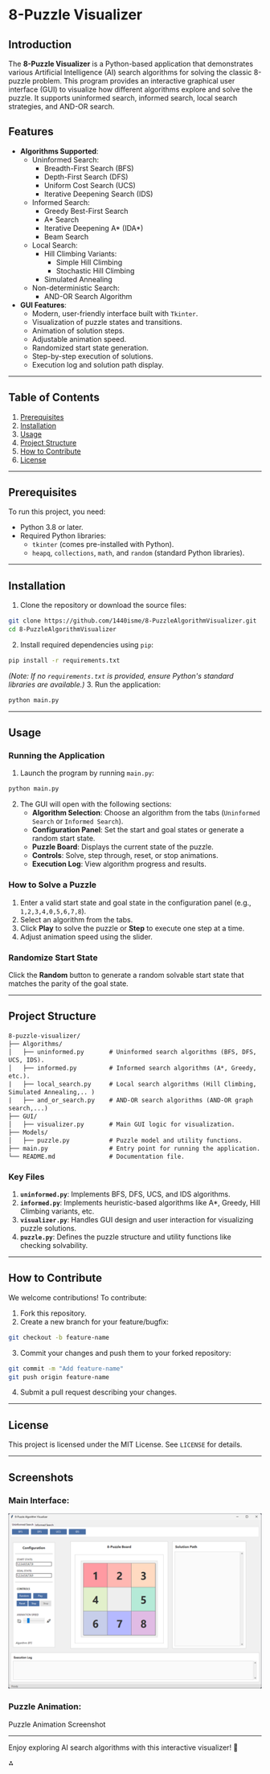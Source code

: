 # 8-Puzzle Visualizer

## Introduction

The **8-Puzzle Visualizer** is a Python-based application that demonstrates various Artificial Intelligence (AI) search algorithms for solving the classic 8-puzzle problem. This program provides an interactive graphical user interface (GUI) to visualize how different algorithms explore and solve the puzzle. It supports uninformed search, informed search, local search strategies, and AND-OR search.

## Features

- **Algorithms Supported**:
  - Uninformed Search:
    - Breadth-First Search (BFS)
    - Depth-First Search (DFS)
    - Uniform Cost Search (UCS)
    - Iterative Deepening Search (IDS)
  - Informed Search:
    - Greedy Best-First Search
    - A\* Search
    - Iterative Deepening A* (IDA*)
    - Beam Search
  - Local Search:
    - Hill Climbing Variants:
      - Simple Hill Climbing
      - Stochastic Hill Climbing
    - Simulated Annealing
  - Non-deterministic Search:
    - AND-OR Search Algorithm
- **GUI Features**:
  - Modern, user-friendly interface built with `Tkinter`.
  - Visualization of puzzle states and transitions.
  - Animation of solution steps.
  - Adjustable animation speed.
  - Randomized start state generation.
  - Step-by-step execution of solutions.
  - Execution log and solution path display.

---

## Table of Contents

1. [Prerequisites](#prerequisites)
2. [Installation](#installation)
3. [Usage](#usage)
4. [Project Structure](#project-structure)
5. [How to Contribute](#how-to-contribute)
6. [License](#license)

---

## Prerequisites

To run this project, you need:

- Python 3.8 or later.
- Required Python libraries:
  - `tkinter` (comes pre-installed with Python).
  - `heapq`, `collections`, `math`, and `random` (standard Python libraries).

---

## Installation

1. Clone the repository or download the source files:

```bash
git clone https://github.com/1440isme/8-PuzzleAlgorithmVisualizer.git
cd 8-PuzzleAlgorithmVisualizer
```

2. Install required dependencies using `pip`:

```bash
pip install -r requirements.txt
```

_(Note: If no `requirements.txt` is provided, ensure Python's standard libraries are available.)_ 3. Run the application:

```bash
python main.py
```

---

## Usage

### Running the Application

1. Launch the program by running `main.py`:

```bash
python main.py
```

2. The GUI will open with the following sections:
   - **Algorithm Selection**: Choose an algorithm from the tabs (`Uninformed Search` or `Informed Search`).
   - **Configuration Panel**: Set the start and goal states or generate a random start state.
   - **Puzzle Board**: Displays the current state of the puzzle.
   - **Controls**: Solve, step through, reset, or stop animations.
   - **Execution Log**: View algorithm progress and results.

### How to Solve a Puzzle

1. Enter a valid start state and goal state in the configuration panel (e.g., `1,2,3,4,0,5,6,7,8`).
2. Select an algorithm from the tabs.
3. Click **Play** to solve the puzzle or **Step** to execute one step at a time.
4. Adjust animation speed using the slider.

### Randomize Start State

Click the **Random** button to generate a random solvable start state that matches the parity of the goal state.

---

## Project Structure

```
8-puzzle-visualizer/
├── Algorithms/
│   ├── uninformed.py       # Uninformed search algorithms (BFS, DFS, UCS, IDS).
│   ├── informed.py         # Informed search algorithms (A*, Greedy, etc.).
|   ├── local_search.py     # Local search algorithms (Hill Climbing, Simulated Annealing,.. )
|   ├── and_or_search.py    # AND-OR search algorithms (AND-OR graph search,...)
├── GUI/
│   ├── visualizer.py       # Main GUI logic for visualization.
├── Models/
│   ├── puzzle.py           # Puzzle model and utility functions.
├── main.py                 # Entry point for running the application.
└── README.md               # Documentation file.
```

### Key Files

1. **`uninformed.py`**: Implements BFS, DFS, UCS, and IDS algorithms.
2. **`informed.py`**: Implements heuristic-based algorithms like A\*, Greedy, Hill Climbing variants, etc.
3. **`visualizer.py`**: Handles GUI design and user interaction for visualizing puzzle solutions.
4. **`puzzle.py`**: Defines the puzzle structure and utility functions like checking solvability.

---

## How to Contribute

We welcome contributions! To contribute:

1. Fork this repository.
2. Create a new branch for your feature/bugfix:

```bash
git checkout -b feature-name
```

3. Commit your changes and push them to your forked repository:

```bash
git commit -m "Add feature-name"
git push origin feature-name
```

4. Submit a pull request describing your changes.

---

## License

This project is licensed under the MIT License. See `LICENSE` for details.

---

## Screenshots

### Main Interface:

![Main Interface Screenshot](screenshot.png)

### Puzzle Animation:

Puzzle Animation Screenshot

---

Enjoy exploring AI search algorithms with this interactive visualizer! 🎉

<div>⁂</div>

[^1]: [uninformed.py](https://github.com/1440isme/8-PuzzleAlgorithmVisualizer/blob/main/Algorithms/uninformed.py)
[^2]: [informed.py](https://github.com/1440isme/8-PuzzleAlgorithmVisualizer/blob/main/Algorithms/informed.py)
[^3]: [visualizer.py](https://github.com/1440isme/8-PuzzleAlgorithmVisualizer/blob/main/GUI/visualizer.py)
[^4]: [puzzle.py](https://github.com/1440isme/8-PuzzleAlgorithmVisualizer/blob/main/Models/puzzle.py)
[^5]: [main.py](https://github.com/1440isme/8-PuzzleAlgorithmVisualizer/blob/main/main.py)
